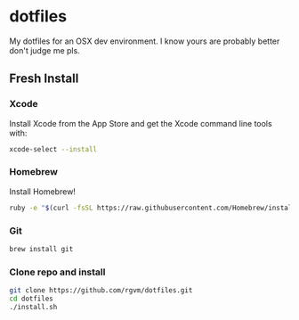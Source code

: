 # dotfiles
My dotfiles for an OSX dev environment. I know yours are probably better don't judge me pls.
## Fresh Install
### Xcode
Install Xcode from the App Store and get the Xcode command line tools with:

```bash
xcode-select --install
```
### Homebrew
Install Homebrew!

```bash
ruby -e "$(curl -fsSL https://raw.githubusercontent.com/Homebrew/install/master/install)"
```
### Git
```bash
brew install git
```
### Clone repo and install
```bash
git clone https://github.com/rgvm/dotfiles.git
cd dotfiles
./install.sh
```
